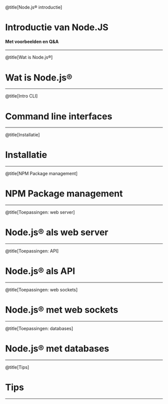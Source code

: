 @title[Node.js® introductie]
# Introductie van Node.JS

#### Met voorbeelden en Q&A

---
@title[Wat is Node.js®]
# Wat is Node.js®

---
@title[Intro CLI]
# Command line interfaces

---
@title[Installatie]
# Installatie

---
@title[NPM Package management]
# NPM Package management

---
@title[Toepassingen: web server]
# Node.js® als web server

---
@title[Toepassingen: API]
# Node.js® als API

---
@title[Toepassingen: web sockets]
# Node.js® met web sockets

---
@title[Toepassingen: databases]
# Node.js® met databases

---
@title[Tips]
# Tips

---



